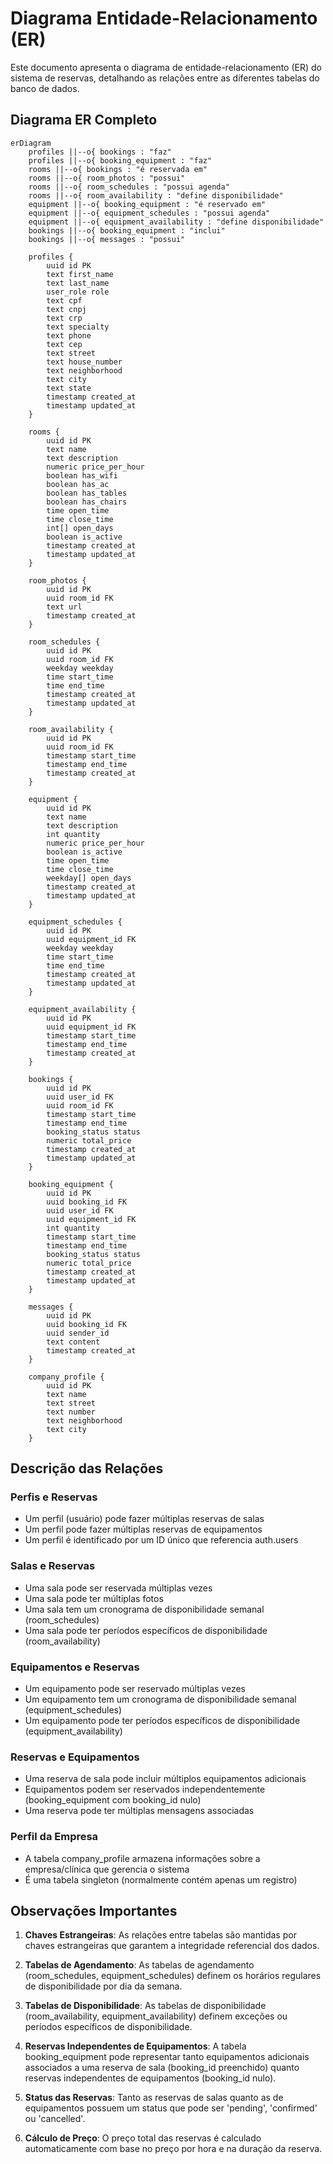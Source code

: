 
# Diagrama Entidade-Relacionamento (ER)

Este documento apresenta o diagrama de entidade-relacionamento (ER) do sistema de reservas, detalhando as relações entre as diferentes tabelas do banco de dados.

## Diagrama ER Completo

```mermaid
erDiagram
    profiles ||--o{ bookings : "faz"
    profiles ||--o{ booking_equipment : "faz"
    rooms ||--o{ bookings : "é reservada em"
    rooms ||--o{ room_photos : "possui"
    rooms ||--o{ room_schedules : "possui agenda"
    rooms ||--o{ room_availability : "define disponibilidade"
    equipment ||--o{ booking_equipment : "é reservado em"
    equipment ||--o{ equipment_schedules : "possui agenda"
    equipment ||--o{ equipment_availability : "define disponibilidade"
    bookings ||--o{ booking_equipment : "inclui"
    bookings ||--o{ messages : "possui"
    
    profiles {
        uuid id PK
        text first_name
        text last_name
        user_role role
        text cpf
        text cnpj
        text crp
        text specialty
        text phone
        text cep
        text street
        text house_number
        text neighborhood
        text city
        text state
        timestamp created_at
        timestamp updated_at
    }
    
    rooms {
        uuid id PK
        text name
        text description
        numeric price_per_hour
        boolean has_wifi
        boolean has_ac
        boolean has_tables
        boolean has_chairs
        time open_time
        time close_time
        int[] open_days
        boolean is_active
        timestamp created_at
        timestamp updated_at
    }
    
    room_photos {
        uuid id PK
        uuid room_id FK
        text url
        timestamp created_at
    }
    
    room_schedules {
        uuid id PK
        uuid room_id FK
        weekday weekday
        time start_time
        time end_time
        timestamp created_at
        timestamp updated_at
    }
    
    room_availability {
        uuid id PK
        uuid room_id FK
        timestamp start_time
        timestamp end_time
        timestamp created_at
    }
    
    equipment {
        uuid id PK
        text name
        text description
        int quantity
        numeric price_per_hour
        boolean is_active
        time open_time
        time close_time
        weekday[] open_days
        timestamp created_at
        timestamp updated_at
    }
    
    equipment_schedules {
        uuid id PK
        uuid equipment_id FK
        weekday weekday
        time start_time
        time end_time
        timestamp created_at
        timestamp updated_at
    }
    
    equipment_availability {
        uuid id PK
        uuid equipment_id FK
        timestamp start_time
        timestamp end_time
        timestamp created_at
    }
    
    bookings {
        uuid id PK
        uuid user_id FK
        uuid room_id FK
        timestamp start_time
        timestamp end_time
        booking_status status
        numeric total_price
        timestamp created_at
        timestamp updated_at
    }
    
    booking_equipment {
        uuid id PK
        uuid booking_id FK
        uuid user_id FK
        uuid equipment_id FK
        int quantity
        timestamp start_time
        timestamp end_time
        booking_status status
        numeric total_price
        timestamp created_at
        timestamp updated_at
    }
    
    messages {
        uuid id PK
        uuid booking_id FK
        uuid sender_id
        text content
        timestamp created_at
    }
    
    company_profile {
        uuid id PK
        text name
        text street
        text number
        text neighborhood
        text city
    }
```

## Descrição das Relações

### Perfis e Reservas

- Um perfil (usuário) pode fazer múltiplas reservas de salas
- Um perfil pode fazer múltiplas reservas de equipamentos
- Um perfil é identificado por um ID único que referencia auth.users

### Salas e Reservas

- Uma sala pode ser reservada múltiplas vezes
- Uma sala pode ter múltiplas fotos
- Uma sala tem um cronograma de disponibilidade semanal (room_schedules)
- Uma sala pode ter períodos específicos de disponibilidade (room_availability)

### Equipamentos e Reservas

- Um equipamento pode ser reservado múltiplas vezes
- Um equipamento tem um cronograma de disponibilidade semanal (equipment_schedules)
- Um equipamento pode ter períodos específicos de disponibilidade (equipment_availability)

### Reservas e Equipamentos

- Uma reserva de sala pode incluir múltiplos equipamentos adicionais
- Equipamentos podem ser reservados independentemente (booking_equipment com booking_id nulo)
- Uma reserva pode ter múltiplas mensagens associadas

### Perfil da Empresa

- A tabela company_profile armazena informações sobre a empresa/clínica que gerencia o sistema
- É uma tabela singleton (normalmente contém apenas um registro)

## Observações Importantes

1. **Chaves Estrangeiras**: As relações entre tabelas são mantidas por chaves estrangeiras que garantem a integridade referencial dos dados.

2. **Tabelas de Agendamento**: As tabelas de agendamento (room_schedules, equipment_schedules) definem os horários regulares de disponibilidade por dia da semana.

3. **Tabelas de Disponibilidade**: As tabelas de disponibilidade (room_availability, equipment_availability) definem exceções ou períodos específicos de disponibilidade.

4. **Reservas Independentes de Equipamentos**: A tabela booking_equipment pode representar tanto equipamentos adicionais associados a uma reserva de sala (booking_id preenchido) quanto reservas independentes de equipamentos (booking_id nulo).

5. **Status das Reservas**: Tanto as reservas de salas quanto as de equipamentos possuem um status que pode ser 'pending', 'confirmed' ou 'cancelled'.

6. **Cálculo de Preço**: O preço total das reservas é calculado automaticamente com base no preço por hora e na duração da reserva.
